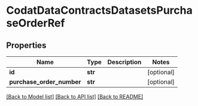# CodatDataContractsDatasetsPurchaseOrderRef

## Properties
Name | Type | Description | Notes
------------ | ------------- | ------------- | -------------
**id** | **str** |  | [optional] 
**purchase_order_number** | **str** |  | [optional] 

[[Back to Model list]](../README.md#documentation-for-models) [[Back to API list]](../README.md#documentation-for-api-endpoints) [[Back to README]](../README.md)

